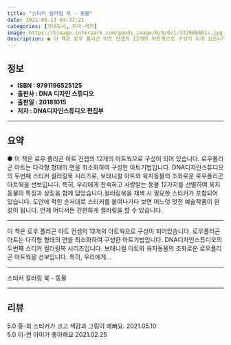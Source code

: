 ```yaml
---
title: "스티커 컬러링 북 - 동물"
date: 2021-05-13 04:37:21
categories: [국내도서, 취미-레저]
image: https://bimage.interpark.com/goods_image/6/8/0/1/332986801s.jpg
description: ● 이 책은 로우 폴리곤 아트 컨셉의 12개의 아트웍으로 구성이 되어 있습니다. 로우폴리곤 아트는 다각형 형태의 면을 최소화하여 구성한 아트기법입니다. DNA디자인스튜디오의 두번째 스티커 컬러링북 시리즈로, 보태니컬 아트와 육지동물의 조화로운 로우폴리곤 아트웍을 선보입니다. 특히, 우
---
```


## **정보**

- **ISBN : 9791196525125**
- **출판사 : DNA 디자인 스튜디오**
- **출판일 : 20181015**
- **저자 : DNA디자인스튜디오 편집부**

------



## **요약**

●  이 책은 로우 폴리곤 아트 컨셉의 12개의 아트웍으로 구성이 되어 있습니다. 로우폴리곤 아트는 다각형 형태의 면을 최소화하여 구성한 아트기법입니다. DNA디자인스튜디오의 두번째 스티커 컬러링북 시리즈로, 보태니컬 아트와 육지동물의 조화로운 로우폴리곤 아트웍을 선보입니다. 특히, 우리에게 친숙하고 사랑받는 동물 12가지를 선별하여 육지동물의 특징과 상징을 함께 담았습니다.컬러링북을 채색 시 필요한 스티커가 포함되어 있습니다. 도안에 적힌 순서대로 스티커를 붙여나가다 보면 어느덧 멋진 예술작품이 완성이 됩니다. 언제 어디서든 간편하게 컬러링을 할 수 있습니다.

------

이 책은 로우 폴리곤 아트 컨셉의 12개의 아트웍으로 구성이 되어있습니다.
로우폴리곤 아트는 다각형 형태의 면을 최소화하여 구성한 아트기법입니다.
DNA디자인스튜디오의 두번째 스티커 컬러링북 시리즈입니다.
보태니컬 아트와 육지동물의 조화로운 로우폴리곤 아트웍을 선보입니다.
특히, 우리에게... 

------


스티커 컬러링 북 - 동물 

------


## **리뷰** 

5.0 홍-희 스티커가 크고 색감과 그림이 예뻐요. 2021.05.10 <br/>5.0 이-연 아이가 좋아해요 2021.02.25 <br/>